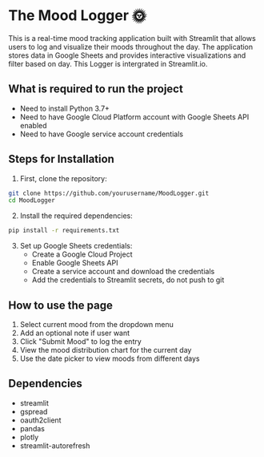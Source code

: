 # The Mood Logger 🌞

This is a real-time mood tracking application built with Streamlit that allows users to log and visualize their moods throughout the day. The application stores data in Google Sheets and provides interactive visualizations and filter based on day.
This Logger is intergrated in Streamlit.io. 

## What is required to run the project

- Need to install Python 3.7+
- Need to have Google Cloud Platform account with Google Sheets API enabled
- Need to have Google service account credentials

## Steps for Installation

1. First, clone the repository:
```bash
git clone https://github.com/yourusername/MoodLogger.git
cd MoodLogger
```

2. Install the required dependencies:
```bash
pip install -r requirements.txt
```

3. Set up Google Sheets credentials:
   - Create a Google Cloud Project
   - Enable Google Sheets API
   - Create a service account and download the credentials
   - Add the credentials to Streamlit secrets, do not push to git


## How to use the page

1. Select current mood from the dropdown menu
2. Add an optional note if user want
3. Click "Submit Mood" to log the entry
4. View the mood distribution chart for the current day
5. Use the date picker to view moods from different days

## Dependencies

- streamlit
- gspread
- oauth2client
- pandas
- plotly
- streamlit-autorefresh